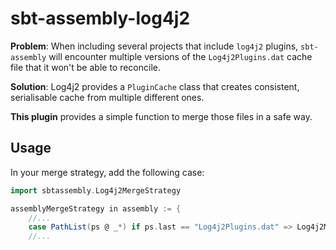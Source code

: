 # sbt-assembly-log4j2

**Problem**: When including several projects that include `log4j2` plugins,
`sbt-assembly` will encounter multiple versions of the `Log4j2Plugins.dat`
cache file that it won't be able to reconcile.

**Solution**: Log4j2 provides a `PluginCache` class that creates consistent,
serialisable cache from multiple different ones.

**This plugin** provides a simple function to merge those files in a safe way.

## Usage

In your merge strategy, add the following case:

```scala
import sbtassembly.Log4j2MergeStrategy

assemblyMergeStrategy in assembly := {
    //...
    case PathList(ps @ _*) if ps.last == "Log4j2Plugins.dat" => Log4j2MergeStrategy.plugincache
    //...
```
